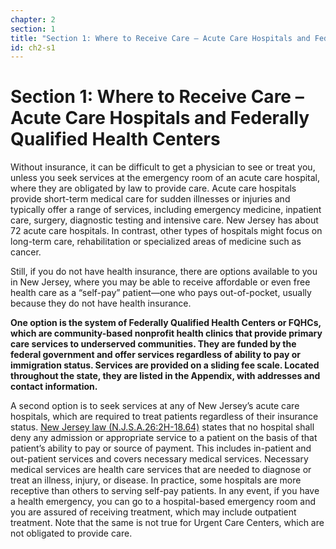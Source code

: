 ```yaml
---
chapter: 2
section: 1
title: "Section 1: Where to Receive Care – Acute Care Hospitals and Federally Qualified Health Centers"
id: ch2-s1
---
```


# Section 1: Where to Receive Care – Acute Care Hospitals and Federally Qualified Health Centers

Without insurance, it can be difficult to get a physician to see or treat you, unless you seek services at the emergency room of an acute care hospital, where they are obligated by law to provide care. Acute care hospitals provide short-term medical care for sudden illnesses or injuries and typically offer a range of services, including emergency medicine, inpatient care, surgery, diagnostic testing and intensive care. New Jersey has about 72 acute care hospitals. In contrast, other types of hospitals might focus on long-term care, rehabilitation or specialized areas of medicine such as cancer.

Still, if you do not have health insurance, there are options available to you in New Jersey, where you may be able to receive affordable or even free health care as a “self-pay” patient—one who pays out-of-pocket, usually because they do not have health insurance.

**One option is the system of Federally Qualified Health Centers or FQHCs, which are community-based nonprofit health clinics that provide primary care services to underserved communities. They are funded by the federal government and offer services regardless of ability to pay or immigration status. Services are provided on a sliding fee scale. Located throughout the state, they are listed in the Appendix, with addresses and contact information.**

A second option is to seek services at any of New Jersey’s acute care hospitals, which are required to treat patients regardless of their insurance status. [New Jersey law (N.J.S.A.26:2H-18.64)](https://njlaw.rutgers.edu/collections/njstats/showsect.php?title=26&chapter=2h&section=18.64&actn=getsect) states that no hospital shall deny any admission or appropriate service to a patient on the basis of that patient’s ability to pay or source of payment. This includes in-patient and out-patient services and covers necessary medical services. Necessary medical services are health care services that are needed to diagnose or treat an illness, injury, or disease. In practice, some hospitals are more receptive than others to serving self-pay patients. In any event, if you have a health emergency, you can go to a hospital-based emergency room and you are assured of receiving treatment, which may include outpatient treatment. Note that the same is not true for Urgent Care Centers, which are not obligated to provide care.
